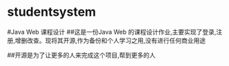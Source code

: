 # studentsystem
#Java Web 课程设计
##这是一份Java Web 的课程设计作业,主要实现了登录,注册,增删改查。现将其开源,作为备份和个人学习之用,没有进行任何商业用途



##开源是为了让更多的人来完成这个项目,帮到更多的人
